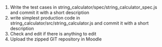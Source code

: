 1. Write the test cases in string_calculator/spec/string_calculator_spec.js and commit it with a short description 
2. write simplest production code in string_calculator/src/string_calculator.js and commit it with a short description 
3. Check and edit if there is anything to edit 
4. Upload the zipped GIT repository in Moodle
